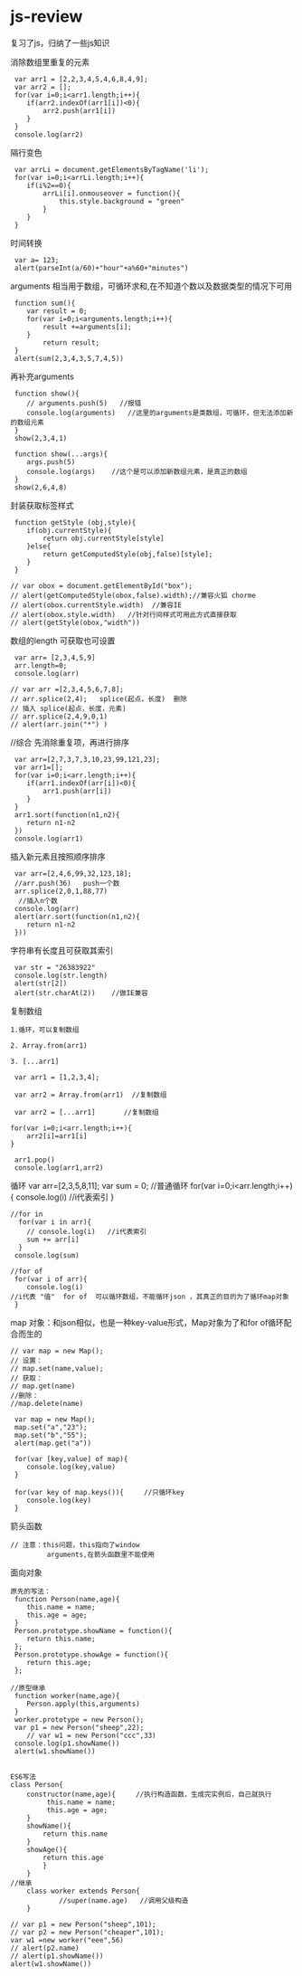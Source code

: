 # js-review
复习了js，归纳了一些js知识


消除数组里重复的元素

	 var arr1 = [2,2,3,4,5,4,6,8,4,9];
	 var arr2 = [];
	 for(var i=0;i<arr1.length;i++){
	 	if(arr2.indexOf(arr1[i])<0){
	 		arr2.push(arr1[i])
	 	}
	 }
	 console.log(arr2)


隔行变色

	 var arrLi = document.getElementsByTagName('li');
	 for(var i=0;i<arrLi.length;i++){
	 	if(i%2==0){
	 		arrLi[i].onmouseover = function(){
	 			this.style.background = "green"
	 		}				
	 	}
	 }

时间转换

	 var a= 123;
	 alert(parseInt(a/60)+"hour"+a%60+"minutes")

arguments 相当用于数组，可循环求和,在不知道个数以及数据类型的情况下可用

	 function sum(){
	 	var result = 0;
	 	for(var i=0;i<arguments.length;i++){
	 		result +=arguments[i];
	 	}
	 		return result;
	 }
	 alert(sum(2,3,4,3,5,7,4,5))


 再补充arguments

	 function show(){
	 	// arguments.push(5)   //报错
	 	console.log(arguments)   //这里的arguments是类数组，可循环，但无法添加新的数组元素
	 }
	 show(2,3,4,1)
	
	 function show(...args){
	 	args.push(5)
	 	console.log(args)    //这个是可以添加新数组元素，是真正的数组
	 }
	 show(2,6,4,8)

封装获取标签样式

	 function getStyle (obj,style){
	 	if(obj.currentStyle){
	 		return obj.currentStyle[style]
	 	}else{
	 		return getComputedStyle(obj,false)[style];
	 	}		
	 }

	// var obox = document.getElementById("box");
	// alert(getComputedStyle(obox,false).width);//兼容火狐 chorme
	// alert(obox.currentStyle.width)  //兼容IE
	// alert(obox.style.width)   //针对行间样式可用此方式直接获取
	// alert(getStyle(obox,"width"))

数组的length 可获取也可设置

	 var arr= [2,3,4,5,9]
	 arr.length=0;
	 console.log(arr)

	// var arr =[2,3,4,5,6,7,8];
	// arr.splice(2,4);   splice(起点，长度)  删除
	// 插入 splice(起点，长度，元素)
	// arr.splice(2,4,9,0,1) 
	// alert(arr.join("*") )

//综合 先消除重复项，再进行排序

	 var arr=[2,7,3,7,3,10,23,99,121,23];
	 var arr1=[];
	 for(var i=0;i<arr.length;i++){
	 	if(arr1.indexOf(arr[i])<0){
	 		arr1.push(arr[i])
	 	}
	 }
	 arr1.sort(function(n1,n2){
	 	return n1-n2
	 })
	 console.log(arr1)

插入新元素且按照顺序排序

	 var arr=[2,4,6,99,32,123,18];
	 //arr.push(36)   push一个数
	 arr.splice(2,0,1,88,77)
	  //插入n个数
	 console.log(arr)
	 alert(arr.sort(function(n1,n2){
	 	return n1-n2
	 }))

字符串有长度且可获取其索引

	 var str = "26383922"
	 console.log(str.length)	
	 alert(str[2])
	 alert(str.charAt(2))    //做IE兼容


复制数组

	1.循环，可以复制数组

	2. Array.from(arr1)

	3. [...arr1]

	 var arr1 = [1,2,3,4];

	 var arr2 = Array.from(arr1)  //复制数组

	 var arr2 = [...arr1]       //复制数组

	for(var i=0;i<arr.length;i++){
		arr2[i]=arr1[i]
	}

	 arr1.pop()
	 console.log(arr1,arr2)




 循环
	  var arr=[2,3,5,8,11];
	  var sum = 0;
	//普通循环
	  for(var i=0;i<arr.length;i++){
	  	console.log(i)     //i代表索引
	  }

	//for in 
	  for(var i in arr){
	  	// console.log(i)   //i代表索引
	  	sum += arr[i]
	  }
	 console.log(sum)

	//for of
	 for(var i of arr){
	 	console.log(i)     
	//i代表 "值"  for of  可以循环数组，不能循环json ，其真正的目的为了循环map对象
	 }



 map 对象：和json相似，也是一种key-value形式，Map对象为了和for of循环配合而生的
	
	// var map = new Map();
	// 设置：
	// map.set(name,value);
	// 获取：
	// map.get(name)
	//删除：
	//map.delete(name)
	
	 var map = new Map();
	 map.set("a","23");
	 map.set("b","55");
	 alert(map.get("a"))

	 for(var [key,value] of map){
	 	console.log(key,value)
	 }
	
	 for(var key of map.keys()){     //只循环key
	 	console.log(key)
	 }


箭头函数

	// 注意：this问题，this指向了window
			 arguments,在箭头函数里不能使用



面向对象
 
	原先的写法：
	 function Person(name,age){
	 	this.name = name;
	 	this.age = age;
	 }
	 Person.prototype.showName = function(){
	 	return this.name;
	 };
	 Person.prototype.showAge = function(){
	 	return this.age;
	 };
	
	//原型继承
	 function worker(name,age){
	 	Person.apply(this,arguments)
	 }
	 worker.prototype = new Person();
	 var p1 = new Person("sheep",22);
		// var w1 = new Person("ccc",33)
	 console.log(p1.showName())
	 alert(w1.showName())


	ES6写法
	class Person{
		constructor(name,age){     //执行构造函数，生成完实例后，自己就执行
			 this.name = name;
			 this.age = age;
		}
		showName(){
			return this.name
		}
		showAge(){
			return this.age
			}
		}
	//继承
		class worker extends Person{
				//super(name.age)   //调用父级构造
		}

	// var p1 = new Person("sheep",101);
	// var p2 = new Person("cheaper",101);
	var w1 =new worker("eee",56)
	// alert(p2.name)
	// alert(p1.showName())
	alert(w1.showName())




